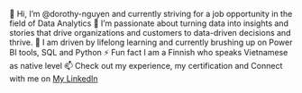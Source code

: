 👋 Hi, I’m @dorothy-nguyen and currently striving for a job opportunity in the field of Data Analytics
👀 I’m passionate about turning data into insights and stories that drive organizations and customers to data-driven decisions and thrive. 
🌱 I am driven by lifelong learning and currently brushing up on Power BI tools, SQL and Python
⚡ Fun fact I am a Finnish who speaks Vietnamese as native level
📫 Check out my experience, my certification and Connect with me on [My LinkedIn](https://www.linkedin.com/in/dorothy-nguyen3/)

<!---
dorothy-nguyen/dorothy-nguyen is a ✨ special ✨ repository because its `README.md` (this file) appears on your GitHub profile.
You can click the Preview link to take a look at your changes.
--->
